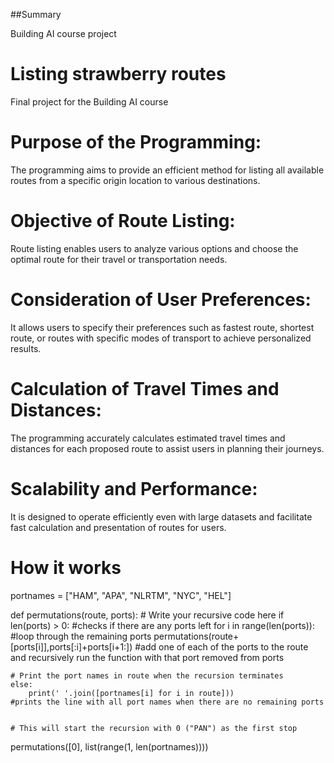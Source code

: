 ##Summary

Building AI course project

# Listing strawberry routes

Final project for the Building AI course

# Purpose of the Programming:
The programming aims to provide an efficient method for listing all available routes from a specific origin location to various destinations.

# Objective of Route Listing:
Route listing enables users to analyze various options and choose the optimal route for their travel or transportation needs.

# Consideration of User Preferences:
It allows users to specify their preferences such as fastest route, shortest route, or routes with specific modes of transport to achieve personalized results.

# Calculation of Travel Times and Distances:
The programming accurately calculates estimated travel times and distances for each proposed route to assist users in planning their journeys.

# Scalability and Performance:
It is designed to operate efficiently even with large datasets and facilitate fast calculation and presentation of routes for users.

# How it works
portnames = ["HAM", "APA", "NLRTM", "NYC", "HEL"]
 
def permutations(route, ports):
    # Write your recursive code here
    if len(ports) > 0:                                                  #checks if there are any ports left
        for i in range(len(ports)):                                     #loop through the remaining ports
            permutations(route+[ports[i]],ports[:i]+ports[i+1:])        #add one of each of the ports to the route and recursively run the function with that port removed from ports

    # Print the port names in route when the recursion terminates
    else:
        print(' '.join([portnames[i] for i in route]))                  #prints the line with all port names when there are no remaining ports


    # This will start the recursion with 0 ("PAN") as the first stop
permutations([0], list(range(1, len(portnames))))
